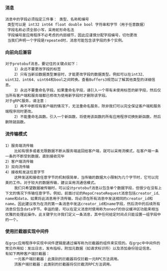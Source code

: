 #### 消息

    消息中的字段必须指定三件事： 类型、名称和编号
     类型可以是 int32 int64 float double bool 字符串和字节（用于任意数据）
     字段名称必须全部小写，采用蛇形命名法
     字段编号是应用程序不必考虑的内部细节，因此应谨慎分配字段编号，切勿更改
     当我们声明一个字段是repeated时，消息可能包含该字段的多个实例。

#### 向前向后兼容

    对于protobuf消息，要记住的关键点如下：
        1）永远不要更改字段的标签
        2）只有当新旧数据类型兼容时，才能更改字段的数据类型。例如可以在int32、uint32、int64、uint64和bool之间转换。查看Buffers3规范以了解其他类型的详细信息。
        3）永远不要重命名字段。如果重命名字段，请引入一个带有未使用标签的新字段，然后仅当所有客户端和服务端都已修改为使用新字段时才删除该字段。
    对于gRPC服务，请注意：
        1）再不中断现有客户端的情况下，无法重命名服务，除非我们可以完全保证客户端和服务端程序同时更改。
        2）不能重命名函数。引入一个新函数，将使用该函数的所有应用程序切换到新函数，然后删除就函数。

#### 流传输模式

    1）服务端流传输
        比如有很多或者无限数据不断从服务端返回给客户端，就可以采用流模式，在客户端一条一条的不断受到数据，直到接收完毕
    2）客户端流传输
    3）双向流传输
    4）接收和发送任意字节
        这种发送和接收任意字节的机制很简单，当传输的数据大小限制为几个字节时，它可以完美的工作。对于较大的数据传输，建议采用流通信模式。
        我们只希望数据被传输时，可以设计protobuf消息以包含单个数据字段，但很少在没有上下文的情况下传输任意字节。例如，前面讨论的RepoCreateRequest消息包括creator_id、name和data，如果将此消息用于流传输，将必须在所有消息中发送相同的creator_id和name。因此建议改为在流的第一条消息中发送creator_id和name字段，然后流中的后续所有消息仅包含data字节。幸运的是，可以在定义消息时使用称为oneof的协议缓冲区功能来相当优雅的处理此操作。此关键字允许我们定义一条消息，其中任何给定时间点只能设置一组字段中的一个。

#### 使用拦截器实现中间件

    在grpc应用程序中实现中间件逻辑是通过编写称为拦截器的组件来实现的。在grpc中中间件的常见作用如：发出日志，发布指标，附加元数据（如请求标识符）以及添加身份验证信息。
    有如下两种客户端拦截器：
        一元客户端拦截器：此类别的拦截器将仅拦截一元RPC方法调用。
        流客户端拦截器：此类别的拦截器将仅拦截流RPC方法调用。
    